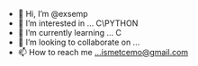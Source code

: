 - 👋 Hi, I’m @exsemp
- 👀 I’m interested in ... C\PYTHON
- 🌱 I’m currently learning ... C
- 💞️ I’m looking to collaborate on ...
- 📫 How to reach me ...ismetcemo@gmail.com

<!---
exsemp/exsemp is a ✨ special ✨ repository because its `README.md` (this file) appears on your GitHub profile.
You can click the Preview link to take a look at your changes.
--->
